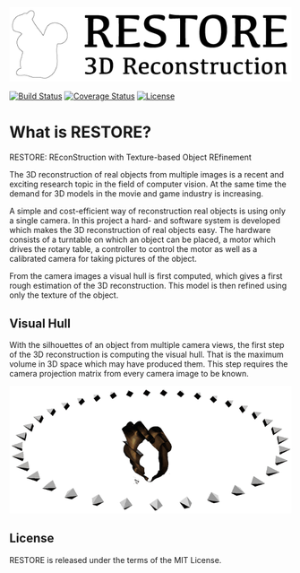 ![Logo](doc/img/restore-logo.png)

[![Build Status](https://travis-ci.org/NewProggie/Restore.svg?branch=master)](https://travis-ci.org/NewProggie/Restore) [![Coverage Status](https://coveralls.io/repos/NewProggie/Restore/badge.svg?branch=master)](https://coveralls.io/r/NewProggie/Restore?branch=master) [![License](https://img.shields.io/badge/license-MIT-blue.svg)](http://opensource.org/licenses/MIT)

# What is RESTORE?
RESTORE: REconStruction with Texture-based Object REfinement

The 3D reconstruction of real objects from multiple images is a recent and
exciting research topic in the field of computer vision. At the same time the
demand for 3D models in the movie and game industry is increasing.

A simple and cost-efficient way of reconstruction real objects is using only
a single camera. In this project a hard- and software system is developed which
makes the 3D reconstruction of real objects easy. The hardware consists of a
turntable on which an object can be placed, a motor which drives the rotary
table, a controller to control the motor as well as a calibrated camera for
taking pictures of the object.

From the camera images a visual hull is first computed, which gives a first
rough estimation of the 3D reconstruction. This model is then refined using
only the texture of the object.

## Visual Hull
With the silhouettes of an object from multiple camera views, the first step of
the 3D reconstruction is computing the visual hull. That is the maximum volume
in 3D space which may have produced them. This step requires the camera
projection matrix from every camera image to be known.

![Visual Hull](doc/img/voxelcarving-squirrel.gif)

## License
RESTORE is released under the terms of the MIT License.
